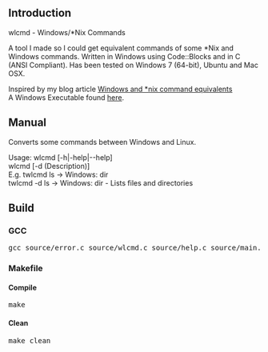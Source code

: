 <h2>Introduction</h2>
wlcmd - Windows/*Nix Commands</br>
<p>A tool I made so I could get equivalent commands of some *Nix and Windows commands. 
Written in Windows using Code::Blocks and in C (ANSI Compliant). Has been tested on Windows 7 (64-bit), Ubuntu and Mac OSX.</p>
Inspired by my blog article <a href="http://www.brendonbody.com/2013/01/28/windows-and-nix-command-equivalents/">Windows and *nix command equivalents</a><br/>
A Windows Executable found <a href="https://github.com/bbody/wlcmd/releases/latest">here</a>.
<h2>Manual</h2>
<p>Converts some commands between Windows and Linux.</p>
Usage: wlcmd [-h|-help|--help]<br />
<t>wlcmd [-d (Description)] <command><br />
E.g. twlcmd ls -> Windows: dir<br />
<t>twlcmd -d ls -> Windows: dir - Lists files and directories<br />
<h2>Build</h2>
<h3>GCC</h3>
<pre>gcc source/error.c source/wlcmd.c source/help.c source/main.c -o wlcmd</pre>
<h3>Makefile</h3>
<h4>Compile</h4>
<pre>make</pre>
<h4>Clean</h4>
<pre>make clean</pre>
